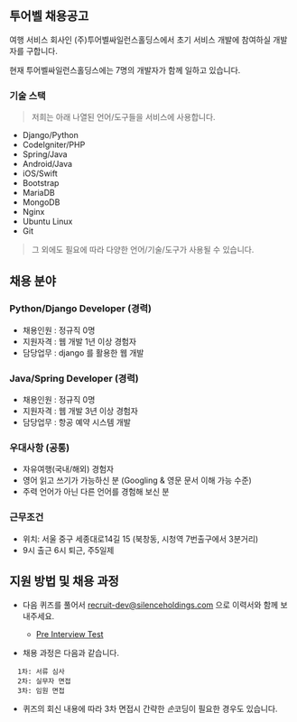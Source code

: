 ## 투어벨 채용공고

여행 서비스 회사인 (주)투어벨싸일런스홀딩스에서 초기 서비스 개발에 참여하실 개발자를 구합니다.

현재 투어벨싸일런스홀딩스에는 7명의 개발자가 함께 일하고 있습니다. 


### 기술 스택

> 저희는 아래 나열된 언어/도구들을 서비스에 사용합니다. 

- Django/Python
- CodeIgniter/PHP
- Spring/Java
- Android/Java
- iOS/Swift
- Bootstrap
- MariaDB
- MongoDB
- Nginx
- Ubuntu Linux
- Git

> 그 외에도 필요에 따라 다양한 언어/기술/도구가 사용될 수 있습니다.
 

## 채용 분야


### Python/Django Developer (경력)

- 채용인원 : 정규직 0명
- 지원자격 : 웹 개발 1년 이상 경험자
- 담당업무 : django 를 활용한 웹 개발


### Java/Spring Developer (경력)

- 채용인원 : 정규직 0명
- 지원자격 : 웹 개발 3년 이상 경험자
- 담당업무 : 항공 예약 시스템 개발


### 우대사항 (공통)

- 자유여행(국내/해외) 경험자
- 영어 읽고 쓰기가 가능하신 분 (Googling & 영문 문서 이해 가능 수준)
- 주력 언어가 아닌 다른 언어를 경험해 보신 분


### 근무조건

- 위치: 서울 중구 세종대로14길 15 (북창동, 시청역 7번출구에서 3분거리) 
- 9시 출근 6시 퇴근, 주5일제


## 지원 방법 및 채용 과정

- 다음 퀴즈를 풀어서 recruit-dev@silenceholdings.com 으로 이력서와 함께 보내주세요. 
  - [Pre Interview Test](QUIZ.md)


- 채용 과정은 다음과 같습니다.

```
  1차: 서류 심사 
  2차: 실무자 면접 
  3차: 임원 면접
```

- 퀴즈의 회신 내용에 따라 3차 면접시 간략한 *손*코딩이 필요한 경우도 있습니다.
